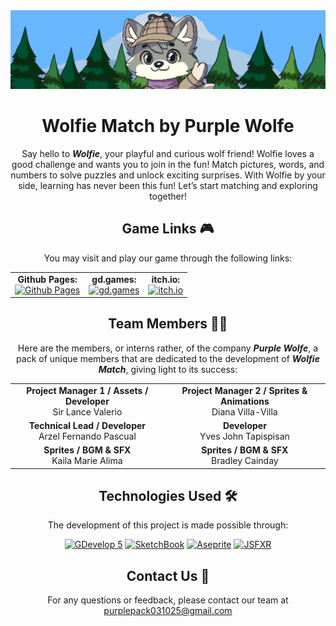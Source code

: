 <div align="center">
  <a href="https://valerio-sirlance.github.io/Dreaming_by_Midknights/">
    <img src="https://github.com/Valerio-SirLance/Wolfie_Match/blob/main/wolfie-match-header.svg" alt="Wolfie Match Header" width="max-content" padding="0"/>
  </a>

  # Wolfie Match by Purple Wolfe

  Say hello to **_Wolfie_**, your playful and curious wolf friend! Wolfie loves a good challenge and wants you to join in the fun! Match pictures, words, and numbers to solve puzzles and unlock exciting surprises. With Wolfie by your side, learning has never been this fun! Let’s start matching and exploring together!
  
  ## Game Links 🎮

  You may visit and play our game through the following links:

  <table align="center"; margin: auto;">
    <tr>
      <td align="center">
        <strong>Github Pages:</strong><br>
        <a href="https://valerio-sirlance.github.io/Dreaming_by_Midknights/">
          <img src="https://img.shields.io/badge/Github%20Pages-Visit%20Here-black" alt="Github Pages">
        </a>
      </td>
      <td align="center">
        <strong>gd.games:</strong><br>
        <a href="https://gd.games/midknights/dreaming-by-midknights">
          <img src="https://img.shields.io/badge/gd.games-Visit%20Here-navy" alt="gd.games">
        </a>
      </td>
      <td align="center">
        <strong>itch.io:</strong><br>
        <a href="https://midknights.itch.io/dreaming">
          <img src="https://img.shields.io/badge/itch.io-Visit%20Here-red" alt="itch.io">
        </a>
      </td>
    </tr>
  </table>


  ## Team Members 👨‍💻

  Here are the members, or interns rather, of the company **_Purple Wolfe_**, a pack of unique members that are dedicated to the development of **_Wolfie Match_**, giving light to its success:
  
  <table align="center">
  <tr>
    <td align="center"><strong>Project Manager 1 / Assets / Developer</strong><br>Sir Lance Valerio</td>
    <td align="center"><strong>Project Manager 2 / Sprites & Animations</strong><br>Diana Villa-Villa</td>
  </tr>
  <tr>
    <td align="center"><strong>Technical Lead / Developer</strong><br>Arzel Fernando Pascual</td>
    <td align="center"><strong>Developer</strong><br>Yves John Tapispisan</td>
  </tr>
  <tr>
    <td align="center"><strong>Sprites / BGM & SFX</strong><br>Kaila Marie Alima</td>
    <td align="center"><strong>Sprites / BGM & SFX</strong><br>Bradley Cainday</td>
  </tr>
</table>
  
  
  ## Technologies Used 🛠️

  The development of this project is made possible through:
  
  [![GDevelop 5](https://img.shields.io/badge/GDevelop%205-4285F4?style=flat)](https://gdevelop.io/)
  [![SketchBook](https://img.shields.io/badge/SketchBook-F04717?style=flat&logo=autodesk&logoColor=white)](https://www.sketchbook.com/)
  [![Aseprite](https://img.shields.io/badge/Aseprite-7D929E?style=flat&logo=aseprite&logoColor=white)](https://www.aseprite.org/)
  [![JSFXR](https://img.shields.io/badge/JSFXR-FF4500?style=flat&logo=jsfxr&logoColor=white)](https://sfxr.me/)


  ## Contact Us 📧
  
  For any questions or feedback, please contact our team at purplepack031025@gmail.com
  
</div>
